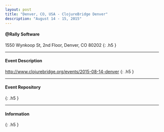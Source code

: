 ```yaml
---
layout: post
title: "Denver, CO, USA - ClojureBridge Denver"
description: "August 14 - 15, 2015"
---
```


#### @Rally Software

1550 Wynkoop St, 2nd Floor, Denver, CO 80202
{: .h5 }

---

#### Event Description

<http://www.clojurebridge.org/events/2015-08-14-denver>
{: .h5 }

---

#### Event Repository

{: .h5 }

---

#### Information

{: .h5 }
